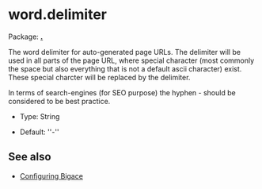 # word.delimiter

Package: **[.](.)**

The word delimiter for auto-generated page URLs. The delimiter will be used in all parts of the page URL, where special character (most commonly the space but also everything that is not a default ascii character) exist. These special charcter will be replaced by the delimiter. 

In terms of search-engines (for SEO purpose) the hyphen - should be considered to be best practice.


*  Type: String 

*  Default: ''-''

## See also


*  [Configuring Bigace](bigace/manual/configurations)



